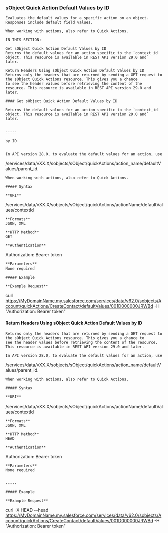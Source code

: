 ### sObject Quick Action Default Values by ID

```
Evaluates the default values for a specific action on an object. Responses include default field values.

When working with actions, also refer to Quick Actions.

IN THIS SECTION:

Get sObject Quick Action Default Values by ID
Returns the default values for an action specific to the `context_id object. This resource is available in REST API version 29.0 and`
later.

Return Headers Using sObject Quick Action Default Values by ID
Returns only the headers that are returned by sending a GET request to the sObject Quick Actions resource. This gives you a chance
to see the header values before retrieving the content of the resource. This resource is available in REST API version 29.0 and later.

#### Get sObject Quick Action Default Values by ID

Returns the default values for an action specific to the `context_id object. This resource is available in REST API version 29.0 and`
later.


-----

by ID


In API version 28.0, to evaluate the default values for an action, use
```
/services/data/vXX.X/sobjects/sObject/quickActions/action_name/defaultValues/parent_id.

```
When working with actions, also refer to Quick Actions.

##### Syntax

**URI**
```
  /services/data/vXX.X/sobjects/sObject/quickActions/actionName/defaultValues/contextId

```
**Formats**
JSON, XML

**HTTP Method**
GET

**Authentication**
```
  Authorization: Bearer token

```
**Parameters**
None required

##### Example

**Example Request**
```
  curl
  https://MyDomainName.my.salesforce.com/services/data/v62.0/sobjects/Account/quickActions/CreateContact/defaultValues/001D000000JRWBd
   -H "Authorization: Bearer token"

#### Return Headers Using sObject Quick Action Default Values by ID

```
Returns only the headers that are returned by sending a GET request to the sObject Quick Actions resource. This gives you a chance to
see the header values before retrieving the content of the resource. This resource is available in REST API version 29.0 and later.

In API version 28.0, to evaluate the default values for an action, use
```
/services/data/vXX.X/sobjects/sObject/quickActions/action_name/defaultValues/parent_id.

```
When working with actions, also refer to Quick Actions.

##### Syntax

**URI**
```
  /services/data/vXX.X/sobjects/sObject/quickActions/actionName/defaultValues/contextId

```
**Formats**
JSON, XML

**HTTP Method**
HEAD

**Authentication**
```
  Authorization: Bearer token

```
**Parameters**
None required


-----

##### Example

**Example Request**
```
  curl -X HEAD --head
  https://MyDomainName.my.salesforce.com/services/data/v62.0/sobjects/Account/quickActions/CreateContact/defaultValues/001D000000JRWBd
   -H "Authorization: Bearer token"
